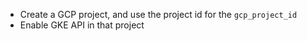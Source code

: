 * Create a GCP project, and use the project id for the `gcp_project_id`
* Enable GKE API in that project